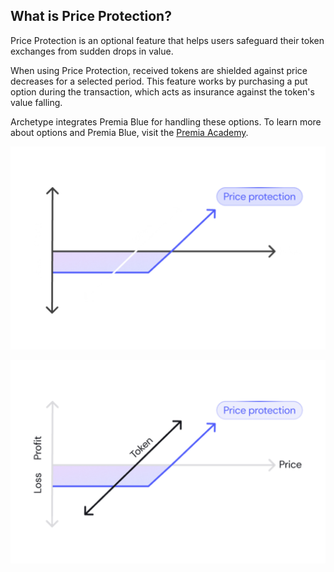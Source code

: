 ## What is Price Protection?

Price Protection is an optional feature that helps users safeguard their token exchanges from sudden drops in value.

When using Price Protection, received tokens are shielded against price decreases for a selected period. This feature works by purchasing a put option during the transaction, which acts as insurance against the token's value falling. 

Archetype integrates Premia Blue for handling these options. To learn more about options and Premia Blue, visit the [Premia Academy](https://academy.premia.blue/).

<p align="center">
  <img src="https://raw.githubusercontent.com/Premian-Labs/archetype-info-center/master/public/diagrams/05-what-is-price-protection-dark.png" alt="price-protection-dark" class="dark-only"/>
</p>

<p align="center">
  <img src="https://raw.githubusercontent.com/Premian-Labs/archetype-info-center/master/public/diagrams/05-what-is-price-protection-light.png" alt="price-protection-light" class="light-only"/>
</p>
